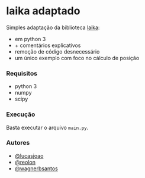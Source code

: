 # laika adaptado

Simples adaptação da biblioteca [laika](https://github.com/commaai/laika):

- em python 3
- \+ comentários explicativos
- remoção de código desnecessário
- um único exemplo com foco no cálculo de posição

### Requisitos

- python 3
- numpy
- scipy

### Execução

Basta executar o arquivo `main.py`.


### Autores

- [@lucasjoao](https://github.com/lucasjoao)
- [@reolon](https://github.com/reolon)
- [@wagnerbsantos](https://github.com/wagnerbsantos)
